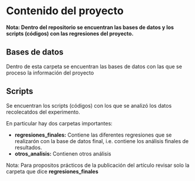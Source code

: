 # Contenido del proyecto

**Nota: Dentro del repositorio se encuentran las bases de datos y los scripts (códigos) con las regresiones del proyecto.**

## Bases de datos

Dentro de esta carpeta se encuentran las bases de datos con las que se proceso la información del proyecto 

## Scripts

Se encuentran los scripts (códigos) con los que se analizó los datos recolecatdos del experimento.

En particular hay dos carpetas importantes: 
- **regresiones_finales:** Contiene las diferentes regresiones que se realizarón con la base de datos final, i.e. contiene los análisis finales de resultados.
- **otros_analisis:** Contienen otros análisis

Nota: Para propositos prácticos de la publicación del artículo revisar solo la carpeta que dice **regresiones_finales**
